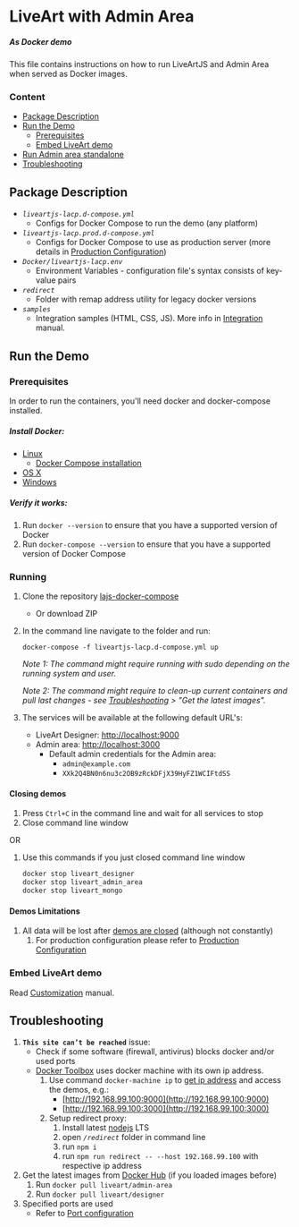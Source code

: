 # LiveArt with Admin Area
##### As Docker demo

This file contains instructions on how to run LiveArtJS and Admin Area when served as Docker images.

### Content
- [Package Description](#package-description)
- [Run the Demo](#run-the-demo)
    - [Prerequisites](#prerequisites)
    - [Embed LiveArt demo](#embed-liveart-demo)
- [Run Admin area standalone](LACP_STANDALONE.md)    
- [Troubleshooting](#troubleshooting)

## Package Description
- _`liveartjs-lacp.d-compose.yml`_
    - Configs for Docker Compose to run the demo (any platform)
- _`liveartjs-lacp.prod.d-compose.yml`_ 
    - Configs for Docker Compose to use as production server (more details in [Production Configuration](PRODUCTION_USE.md))
- _`Docker/liveartjs-lacp.env`_
    - Environment Variables - configuration file's syntax consists of key-value pairs
- _`redirect`_
    - Folder with remap address utility for legacy docker versions
- _`samples`_
    - Integration samples (HTML, CSS, JS). More info in [Integration](CUSTOMIZATION.md) manual.

## Run the Demo

### Prerequisites

In order to run the containers, you'll need docker and docker-compose installed.

##### Install Docker:
* [Linux](https://docs.docker.com/install/#server)
    * [Docker Compose installation](https://docs.docker.com/compose/install/)
* [OS X](https://docs.docker.com/docker-for-mac/install/)
* [Windows](https://docs.docker.com/docker-for-windows/install/)

##### Verify it works:
1. Run `docker --version` to ensure that you have a supported version of Docker
2. Run `docker-compose --version` to ensure that you have a supported version of Docker Compose

### Running

1. Clone the repository [lajs-docker-compose](https://github.com/liveart/lajs-docker-compose)
    - Or download ZIP
2. In the command line navigate to the folder and run: 
    ```shell
    docker-compose -f liveartjs-lacp.d-compose.yml up
    ```
    _Note 1: The command might require running with sudo depending on the running system and user._

    _Note 2: The command might require to clean-up current containers and pull last changes - see [Troubleshooting](#Troubleshooting) > "Get the latest images"._
3. The services will be available at the following default URL's:
   * LiveArt Designer: [http://localhost:9000](http://localhost:9000)
   * Admin area: [http://localhost:3000](http://localhost:3000)
        * Default admin credentials for the Admin area:
            * `admin@example.com`
            * `XXk2Q4BN0n6nu3c2OB9zRckDFjX39HyFZ1WCIFtdSS`

#### Closing demos
1. Press `Ctrl+C` in the command line and wait for all services to stop
2. Close command line window

OR

1.  Use this commands if you just closed command line window
    ```sh
    docker stop liveart_designer
    docker stop liveart_admin_area
    docker stop liveart_mongo
    ```

#### Demos Limitations
1. All data will be lost after [demos are closed](https://docs.docker.com/storage/) (although not constantly)
    1. For production configuration please refer to [Production Configuration](PRODUCTION_USE.md)

### Embed LiveArt demo

Read [Customization](CUSTOMIZATION.md) manual.
            
## Troubleshooting
1.  __`This site can’t be reached`__ issue:
    * Check if some software (firewall, antivirus) blocks docker and/or used ports
    * [Docker Toolbox](https://docs.docker.com/toolbox/overview/) uses docker machine with its own ip address.
      1. Use command `docker-machine ip` to [get ip address](http://img.newtonideas.com/rO3mztwc3iukOJQ1jV2h.png) and access the demos, e.g.:
            *  [http://192.168.99.100:9000](http://192.168.99.100:9000)
            *  [http://192.168.99.100:3000](http://192.168.99.100:3000)
      2. Setup redirect proxy:
            1. Install latest [nodejs](https://nodejs.org) LTS
            2. open _`/redirect`_ folder in command line
            3. run `npm i`
            4. run `npm run redirect -- --host 192.168.99.100` with respective ip address
2. Get the latest images from [Docker Hub](https://hub.docker.com/u/liveart/) (if you loaded images before)
    1. Run `docker pull liveart/admin-area`
    2. Run `docker pull liveart/designer`
3. Specified ports are used
    * Refer to [Port configuration](CONFIGURATION.md#port-configuration)

